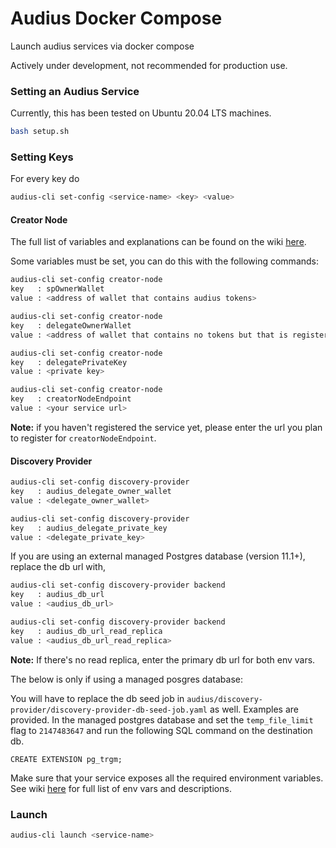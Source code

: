 # Audius Docker Compose

Launch audius services via docker compose

Actively under development, not recommended for production use.


### Setting an Audius Service

Currently, this has been tested on Ubuntu 20.04 LTS machines.

```sh
bash setup.sh
```


### Setting Keys

For every key do
```sh
audius-cli set-config <service-name> <key> <value>
```
#### Creator Node
The full list of variables and explanations can be found on the wiki [here](https://github.com/AudiusProject/audius-protocol/wiki/Content-Node:-Configuration-Details#required-environment-variables).

Some variables must be set, you can do this with the following commands:

```sh
audius-cli set-config creator-node
key   : spOwnerWallet
value : <address of wallet that contains audius tokens>

audius-cli set-config creator-node
key   : delegateOwnerWallet
value : <address of wallet that contains no tokens but that is registered on chain>

audius-cli set-config creator-node
key   : delegatePrivateKey
value : <private key>

audius-cli set-config creator-node
key   : creatorNodeEndpoint
value : <your service url>
```
**Note:** if you haven't registered the service yet, please enter the url you plan to register for `creatorNodeEndpoint`.

#### Discovery Provider
```sh
audius-cli set-config discovery-provider
key   : audius_delegate_owner_wallet
value : <delegate_owner_wallet>

audius-cli set-config discovery-provider
key   : audius_delegate_private_key
value : <delegate_private_key>
```

If you are using an external managed Postgres database (version 11.1+), replace the db url with,
```sh
audius-cli set-config discovery-provider backend
key   : audius_db_url
value : <audius_db_url>

audius-cli set-config discovery-provider backend
key   : audius_db_url_read_replica
value : <audius_db_url_read_replica>
```

**Note:** If there's no read replica, enter the primary db url for both env vars.

The below is only if using a managed posgres database:

You will have to replace the db seed job in `audius/discovery-provider/discovery-provider-db-seed-job.yaml` as well. Examples are provided.
In the managed postgres database and set the `temp_file_limit` flag to `2147483647` and run the following SQL command on the destination db.
```
CREATE EXTENSION pg_trgm;
```

Make sure that your service exposes all the required environment variables. See wiki [here](https://github.com/AudiusProject/audius-protocol/wiki/Discovery-Node:-Configuration-Details#required-environment-variables) for full list of env vars and descriptions.

### Launch
```sh
audius-cli launch <service-name>
```
